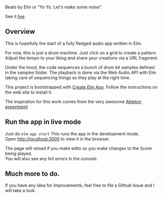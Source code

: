 Beats by Elm or "Yo Yo. Let's make some noise".

See it [live](http://www.soundcode.co.za/elm-beats-demo/).

## Overview

This is hopefully the start of a fully fledged audio app written in Elm.

For now, this is just a drum machine. Just click on a grid to create a pattern. Adjust the tempo to your liking and share your creations via a URL fragment. 

Under the hood, the code sequences a bunch of drum kit samples defined in the samples folder. The playback is done via the Web Audio API with Elm taking care of sequencing things so they play at the right time.

This project is bootstrapped with [Create Elm App](https://github.com/halfzebra/create-elm-app).
Follow the instructions on the web site to install it.

The inspiration for this work comes from the very awesome [Ableton experiment](https://learningmusic.ableton.com/)

## Run the app in live mode

Just do `elm-app start`
This runs the app in the development mode.  
Open [http://localhost:3000](http://localhost:3000) to view it in the browser.

The page will reload if you make edits so you make changes to the Score being played.   
You will also see any lint errors in the console.

## Much more to do.

If you have any idea for improvements, feel free to file a Github Issue and I will take a look.
